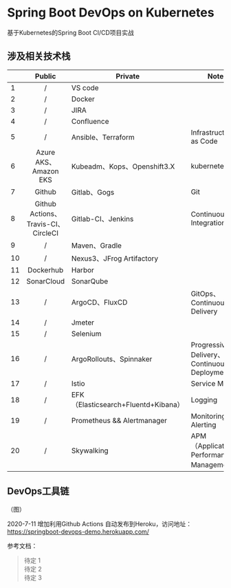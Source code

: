 # Spring Boot DevOps on Kubernetes

基于Kubernetes的Spring Boot CI/CD项目实战

## 涉及相关技术栈
|      |                            Public                            | Private                             | Note                                      |
| ---- | :----------------------------------------------------------: | ----------------------------------- | ----------------------------------------- |
| 1    |                              /                               | VS code                             |                                           |
| 2    |                              /                               | Docker                              |                                           |
| 3    |                              /                               | JIRA                                |                                           |
| 4    |                              /                               | Confluence                          |                                           |
| 5    |                              /                               | Ansible、Terraform                  | Infrastructure as Code                    |
| 6    | Azure AKS、Amazon EKS                                        | Kubeadm、Kops、Openshift3.X         | kubernetes                                |
| 7    |                            Github                            | Gitlab、Gogs                        | Git                                       |
| 8    |        Github Actions、<br/>Travis-CI、<br/>CircleCI         | Gitlab-CI、Jenkins                  | Continuous Integration                    |
| 9    |                              /                               | Maven、Gradle                       |                                           |
| 10   |                              /                               | Nexus3、JFrog Artifactory           |                                           |
| 11   |                          Dockerhub                           | Harbor                              |                                           |
| 12   |                          SonarCloud                          | SonarQube                           |                                           |
| 13   |                              /                               | ArgoCD、FluxCD                      | GitOps、Continuous Delivery               |
| 14   |                              /                               | Jmeter                              |                                           |
| 15   |                              /                               | Selenium                            |                                           |
| 16   |                              /                               | ArgoRollouts、Spinnaker             | Progressive Delivery、Continuous Deployment|
| 17   |                              /                               | Istio                               | Service Mesh                              |
| 18   |                              /                               | EFK（Elasticsearch+Fluentd+Kibana） | Logging                                   |
| 19   |                              /                               | Prometheus && Alertmanager          | Monitoring && Alerting                    |
| 20   |                              /                               | Skywalking                          | APM（Application Performance Management） |



## DevOps工具链
（图）

2020-7-11 增加利用Github Actions 自动发布到Heroku，访问地址：https://springboot-devops-demo.herokuapp.com/




参考文档：
>待定 1  
>待定 2  
>待定 3     



##### 